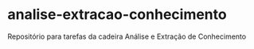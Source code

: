 # analise-extracao-conhecimento
Repositório para tarefas da cadeira Análise e Extração de Conhecimento
